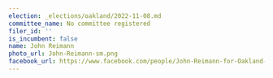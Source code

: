 ```yaml
---
election: _elections/oakland/2022-11-08.md
committee_name: No committee registered
filer_id: ''
is_incumbent: false
name: John Reimann
photo_url: John-Reimann-sm.png
facebook_url: https://www.facebook.com/people/John-Reimann-for-Oakland-Mayor/100077571033709/?_rdr
---
```

